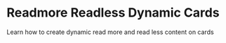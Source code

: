 # Readmore Readless Dynamic Cards
Learn how to  create dynamic read more and read less content on cards 

